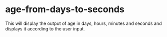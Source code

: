 # age-from-days-to-seconds
This will display the output of age in days, hours, minutes and seconds and displays it according to the user input.
